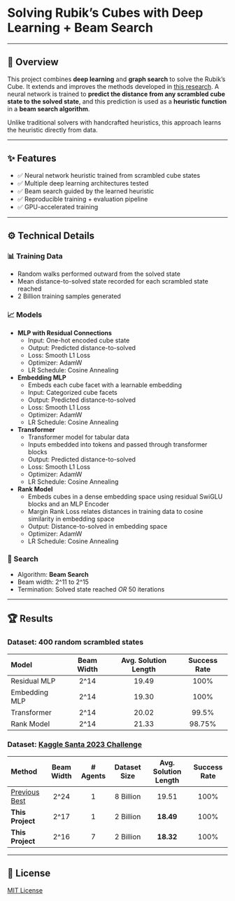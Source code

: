 # Solving Rubik’s Cubes with Deep Learning + Beam Search

---

## 📖 Overview
This project combines **deep learning** and **graph search** to solve the Rubik’s Cube. It extends and improves the methods developed in [this research](https://arxiv.org/pdf/2502.13266).
A neural network is trained to **predict the distance from any scrambled cube state to the solved state**, and this prediction is used as a **heuristic function** in a **beam search algorithm**.

Unlike traditional solvers with handcrafted heuristics, this approach learns the heuristic directly from data.

---

## ✨ Features
- ✅ Neural network heuristic trained from scrambled cube states
- ✅ Multiple deep learning architectures tested
- ✅ Beam search guided by the learned heuristic  
- ✅ Reproducible training + evaluation pipeline  
- ✅ GPU-accelerated training

---

## ⚙️ Technical Details

### 📊 Training Data
- Random walks performed outward from the solved state
- Mean distance-to-solved state recorded for each scrambled state reached
- 2 Billion training samples generated

### 📈 Models
- **MLP with Residual Connections**
    - Input: One-hot encoded cube state
    - Output: Predicted distance-to-solved
    - Loss: Smooth L1 Loss
    - Optimizer: AdamW
    - LR Schedule: Cosine Annealing
- **Embedding MLP**
    - Embeds each cube facet with a learnable embedding
    - Input: Categorized cube facets
    - Output: Predicted distance-to-solved
    - Loss: Smooth L1 Loss
    - Optimizer: AdamW
    - LR Schedule: Cosine Annealing
- **Transformer**
    - Transformer model for tabular data
    - Inputs embedded into tokens and passed through transformer blocks
    - Output: Predicted distance-to-solved
    - Loss: Smooth L1 Loss
    - Optimizer: AdamW
    - LR Schedule: Cosine Annealing
- **Rank Model**
    - Embeds cubes in a dense embedding space using residual SwiGLU blocks and an MLP Encoder
    - Margin Rank Loss relates distances in training data to cosine similarity in embedding space
    - Output: Distance-to-solved in embedding  space
    - Optimizer: AdamW
    - LR Schedule: Cosine Annealing

### 🔎 Search
- Algorithm: **Beam Search**  
- Beam width: 2^11 to 2^15
- Termination: Solved state reached *OR* 50 iterations

---

## 🏆 Results

### Dataset: 400 random scrambled states

| Model         | Beam Width | Avg. Solution Length | Success Rate |
| :------------ | :--------: | :------------------: | :----------: |
| Residual MLP  | 2^14       | 19.49                | 100%         |
| Embedding MLP | 2^14       | 19.30                | 100%         |
| Transformer   | 2^14       | 20.02                | 99.5%        |
| Rank Model    | 2^14       | 21.33                | 98.75%       |

### Dataset: [Kaggle Santa 2023 Challenge](https://www.kaggle.com/competitions/santa-2023)

| Method                                            | Beam Width | # Agents | Dataset Size | Avg. Solution Length | Success Rate |
| :------------------------------------------------ | :--------: | :------: | :----------: | :------------------: | :----------: |
| [Previous Best](https://arxiv.org/pdf/2502.13266) | 2^24       | 1        | 8 Billion    | 19.51                | 100%         |
| **This Project**                                  | 2^17       | 1        | 2 Billion    | **18.49**            | 100%         |
| **This Project**                                  | 2^16       | 7        | 2 Billion    | **18.32**            | 100%         |

---

## 📜 License

[MIT License](LICENSE)
